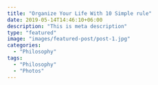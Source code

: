 ```yaml
---
title: "Organize Your Life With 10 Simple rule"
date: 2019-05-14T14:46:10+06:00
description: "This is meta description"
type: "featured"
image: "images/featured-post/post-1.jpg"
categories: 
  - "Philosophy"
tags:
  - "Philosophy"
  - "Photos"
---
```



